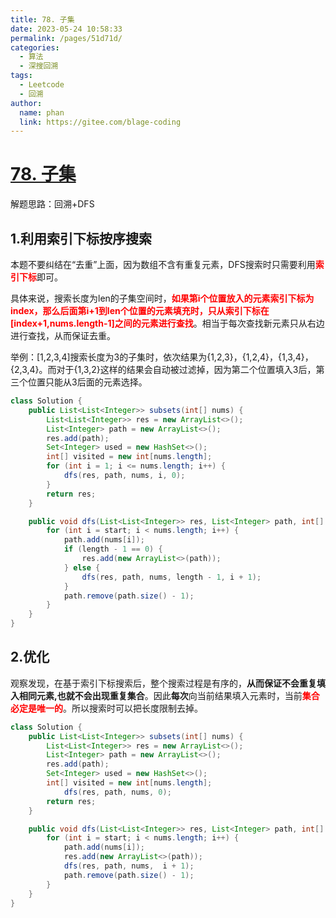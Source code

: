 ```yaml
---
title: 78. 子集
date: 2023-05-24 10:58:33
permalink: /pages/51d71d/
categories:
  - 算法
  - 深搜回溯
tags:
  - Leetcode
  - 回溯
author: 
  name: phan
  link: https://gitee.com/blage-coding
---
```

# [78. 子集](https://leetcode.cn/problems/subsets/)

解题思路：回溯+DFS

## 1.利用索引下标按序搜索

本题不要纠结在“去重”上面，因为数组不含有重复元素，DFS搜索时只需要利用<font color="red">**索引下标**</font>即可。

具体来说，搜索长度为len的子集空间时，<font color="red">**如果第i个位置放入的元素索引下标为index，那么后面第i+1到len个位置的元素填充时，只从索引下标在\[index+1,nums.length-1\]之间的元素进行查找**</font>。相当于每次查找新元素只从右边进行查找，从而保证去重。

举例：[1,2,3,4]搜索长度为3的子集时，依次结果为{1,2,3}，{1,2,4}，{1,3,4}，{2,3,4}。而对于{1,3,2}这样的结果会自动被过滤掉，因为第二个位置填入3后，第三个位置只能从3后面的元素选择。

```java
class Solution {
    public List<List<Integer>> subsets(int[] nums) {
        List<List<Integer>> res = new ArrayList<>();
        List<Integer> path = new ArrayList<>();
        res.add(path);
        Set<Integer> used = new HashSet<>();
        int[] visited = new int[nums.length];
        for (int i = 1; i <= nums.length; i++) {
            dfs(res, path, nums, i, 0);
        }
        return res;
    }

    public void dfs(List<List<Integer>> res, List<Integer> path, int[] nums, int length, int start) {
        for (int i = start; i < nums.length; i++) {
            path.add(nums[i]);
            if (length - 1 == 0) {
                res.add(new ArrayList<>(path));
            } else {
                dfs(res, path, nums, length - 1, i + 1);
            }
            path.remove(path.size() - 1);
        }
    }
}
```

## 2.优化

观察发现，在基于索引下标搜索后，整个搜索过程是有序的，**从而保证不会重复填入相同元素,也就不会出现重复集合**。因此**每次**向当前结果填入元素时，当前<font color="red">**集合必定是唯一的**</font>。所以搜索时可以把长度限制去掉。

```java
class Solution {
    public List<List<Integer>> subsets(int[] nums) {
        List<List<Integer>> res = new ArrayList<>();
        List<Integer> path = new ArrayList<>();
        res.add(path);
        Set<Integer> used = new HashSet<>();
        int[] visited = new int[nums.length];
            dfs(res, path, nums, 0);
        return res;
    }

    public void dfs(List<List<Integer>> res, List<Integer> path, int[] nums,  int start) {
        for (int i = start; i < nums.length; i++) {
            path.add(nums[i]);
            res.add(new ArrayList<>(path));
            dfs(res, path, nums,  i + 1);
            path.remove(path.size() - 1);
        }
    }
}
```

